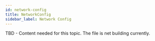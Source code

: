 ```yaml
---
id: network-config
title: NetworkConfig
sidebar_label: Network Config
---
```


TBD - Content needed for this topic. The file is net building currently.